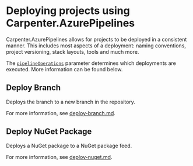 # Deploying projects using Carpenter.AzurePipelines

Carpenter.AzurePipelines allows for projects to be deployed in a consistent manner. This includes most aspects of a
deployment: naming conventions, project versioning, stack layouts, tools and much more.

The [`pipelineOperations`](../configuration.md#carpenterpipelineoperations-pipelineoperations) parameter determines
which deployments are executed. More information can be found below.

## Deploy Branch

Deploys the branch to a new branch in the repository.

For more information, see [deploy-branch.md](deploy/deploy-branch.md).

## Deploy NuGet Package

Deploys a NuGet package to a NuGet package feed.

For more information, see [deploy-nuget.md](deploy/deploy-nuget.md).
